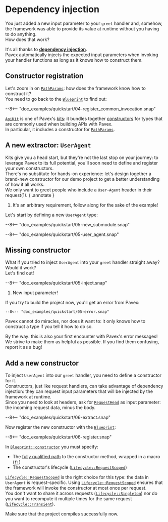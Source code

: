# Dependency injection

You just added a new input parameter to your `greet` handler and, somehow, the framework was able to provide its value
at runtime without you having to do anything.  
How does that work?

It's all thanks to [**dependency injection**](../../guide/dependency_injection/index.md).  
Pavex automatically injects the expected input parameters when invoking your handler functions as long as
it knows how to construct them.

## Constructor registration

Let's zoom in on [`PathParams`][PathParams]: how does the framework know how to construct it?  
You need to go back to the [`Blueprint`][Blueprint] to find out:

--8<-- "doc_examples/quickstart/04-register_common_invocation.snap"

[`ApiKit`][ApiKit] is one of Pavex's [kits](../../guide/dependency_injection/core_concepts/kits.md): it
bundles together [constructors](../../guide/dependency_injection/core_concepts/constructors.md) for types
that are commonly used when building APIs with Pavex.  
In particular, it includes a constructor for [`PathParams`][PathParams].  

## A new extractor: `UserAgent`

Kits give you a head start, but they're not the last stop on your journey: to leverage Pavex to 
its full potential, you'll soon need to define and register your own constructors.  
There's no substitute for hands-on experience: let's design together a brand-new constructor 
for our demo project to get a better understanding of how it all works.  
We only want to greet people who include a `User-Agent` header in their request(1).
{ .annotate }

1. It's an arbitrary requirement, follow along for the sake of the example!

Let's start by defining a new `UserAgent` type:

--8<-- "doc_examples/quickstart/05-new_submodule.snap"

--8<-- "doc_examples/quickstart/05-user_agent.snap"

## Missing constructor

What if you tried to inject `UserAgent` into your `greet` handler straight away? Would it work?  
Let's find out!

--8<-- "doc_examples/quickstart/05-inject.snap"

1. New input parameter!

If you try to build the project now, you'll get an error from Pavex:

```ansi-color
--8<-- "doc_examples/quickstart/05-error.snap"
```

Pavex cannot do miracles, nor does it want to: it only knows how to construct a type if you tell it how to do so.

By the way: this is also your first encounter with Pavex's error messages!  
We strive to make them as helpful as possible. If you find them confusing, report it as a bug!

## Add a new constructor

To inject `UserAgent` into our `greet` handler, you need to define a constructor for it.  
Constructors, just like request handlers, can take advantage of dependency injection: they can request input parameters
that will be injected by the framework at runtime.  
Since you need to look at headers, ask for [`RequestHead`][RequestHead] as input parameter: the incoming request data,
minus the body.

--8<-- "doc_examples/quickstart/06-extract.snap"

Now register the new constructor with the [`Blueprint`][Blueprint]:

--8<-- "doc_examples/quickstart/06-register.snap"


In [`Blueprint::constructor`][Blueprint::constructor] you must specify:

- The [fully qualified path](../../guide/dependency_injection/cookbook.md) to the constructor method, wrapped in a macro ([`f!`][f!])
- The constructor's lifecycle ([`Lifecycle::RequestScoped`](Lifecycle::RequestScoped))

[`Lifecycle::RequestScoped`][Lifecycle::RequestScoped] is the right choice for this type: the data in `UserAgent` is
request-specific.
Using [`Lifecycle::RequestScoped`][Lifecycle::RequestScoped] ensures that the framework will invoke the constructor
at most once per request.  
You don't want to share it across requests ([`Lifecycle::Singleton`][Lifecycle::Singleton]) nor do you want to recompute
it multiple times for
the same request ([`Lifecycle::Transient`][Lifecycle::Transient]).

Make sure that the project compiles successfully now.

[Blueprint]: ../../api_reference/pavex/blueprint/struct.Blueprint.html
[Blueprint::constructor]: ../../api_reference/pavex/blueprint/struct.Blueprint.html#method.constructor
[f!]: ../../api_reference/pavex/macro.f!.html
[PathParams]: ../../api_reference/pavex/request/path/struct.PathParams.html
[ApiKit]: ../../api_reference/pavex/kit/struct.ApiKit.html

[Lifecycle::Singleton]: ../../api_reference/pavex/blueprint/constructor/enum.Lifecycle.html#variant.Singleton

[Lifecycle::RequestScoped]: ../../api_reference/pavex/blueprint/constructor/enum.Lifecycle.html#variant.RequestScoped

[Lifecycle::Transient]: ../../api_reference/pavex/blueprint/constructor/enum.Lifecycle.html#variant.Transient

[RequestHead]: ../../api_reference/pavex/request/struct.RequestHead.html
